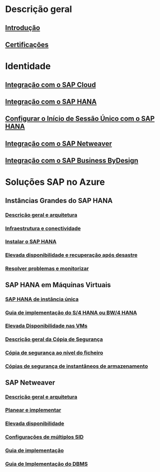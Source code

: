 # Descrição geral
## [Introdução](get-started.md)
## [Certificações](sap-certifications.md)
# Identidade
## [Integração com o SAP Cloud](../../../active-directory/active-directory-saas-sap-customer-cloud-tutorial.md?toc=%2fazure%2fvirtual-machines%2fworkloads%2fsap%2ftoc.json)
## [Integração com o SAP HANA](../../../active-directory/active-directory-saas-sap-hana-cloud-platform-identity-authentication-tutorial.md?toc=%2fazure%2fvirtual-machines%2fworkloads%2fsap%2ftoc.json)
## [Configurar o Início de Sessão Único com o SAP HANA](../../../active-directory/active-directory-saas-sap-hana-cloud-platform-tutorial.md?toc=%2fazure%2fvirtual-machines%2fworkloads%2fsap%2ftoc.json)
## [Integração com o SAP Netweaver](../../../active-directory/active-directory-saas-sap-netweaver-tutorial.md?toc=%2fazure%2fvirtual-machines%2fworkloads%2fsap%2ftoc.json)
## [Integração com o SAP Business ByDesign](../../../active-directory/active-directory-saas-sapbusinessbydesign-tutorial.md?toc=%2fazure%2fvirtual-machines%2fworkloads%2fsap%2ftoc.json)
# Soluções SAP no Azure
## Instâncias Grandes do SAP HANA
### [Descrição geral e arquitetura](hana-overview-architecture.md)
### [Infraestrutura e conectividade](hana-overview-infrastructure-connectivity.md)
### [Instalar o SAP HANA](hana-installation.md)
### [Elevada disponibilidade e recuperação após desastre](hana-overview-high-availability-disaster-recovery.md)
### [Resolver problemas e monitorizar](troubleshooting-monitoring.md)
## SAP HANA em Máquinas Virtuais
### [SAP HANA de instância única](hana-get-started.md)
### [Guia de implementação do S/4 HANA ou BW/4 HANA](cal-s4h.md)
### [Elevada Disponibilidade nas VMs](sap-hana-high-availability.md)
### [Descrição geral da Cópia de Segurança](sap-hana-backup-guide.md)
### [Cópia de segurança ao nível do ficheiro](sap-hana-backup-file-level.md)
### [Cópias de segurança de instantâneos de armazenamento](sap-hana-backup-storage-snapshots.md)
## SAP Netweaver
### [Descrição geral e arquitetura](suse-quickstart.md)
### [Planear e implementar](planning-guide.md)
### [Elevada disponibilidade](high-availability-guide.md)
### [Configurações de múltiplos SID](high-availability-multi-sid.md)
### [Guia de implementação](deployment-guide.md)
### [Guia de Implementação do DBMS](dbms-guide.md)
